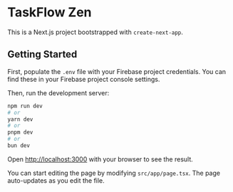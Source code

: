 # TaskFlow Zen

This is a Next.js project bootstrapped with `create-next-app`.

## Getting Started

First, populate the `.env` file with your Firebase project credentials. You can find these in your Firebase project console settings.

Then, run the development server:

```bash
npm run dev
# or
yarn dev
# or
pnpm dev
# or
bun dev
```

Open [http://localhost:3000](http://localhost:3000) with your browser to see the result.

You can start editing the page by modifying `src/app/page.tsx`. The page auto-updates as you edit the file.
